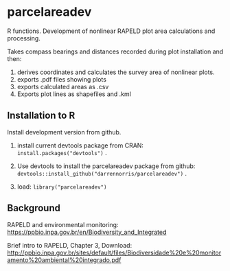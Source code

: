 # parcelareadev
R functions. Development of nonlinear RAPELD plot area calculations and processing.

Takes compass bearings and distances recorded during plot installation
and then: 
1) derives coordinates and calculates the survey area of nonlinear plots.
2) exports .pdf files showing plots
3) exports calculated areas as .csv
4) Exports plot lines as shapefiles and .kml

## Installation to R
Install development version from github.

1. install current devtools package from CRAN: `install.packages("devtools")` .

2. Use devtools to install the parcelareadev package from github: `devtools::install_github("darrennorris/parcelareadev")` .

3. load: `library("parcelareadev")`

## Background
RAPELD and environmental monitoring: https://ppbio.inpa.gov.br/en/Biodiversity_and_Integrated

Brief intro to RAPELD, Chapter 3, Download:
http://ppbio.inpa.gov.br/sites/default/files/Biodiversidade%20e%20monitoramento%20ambiental%20integrado.pdf